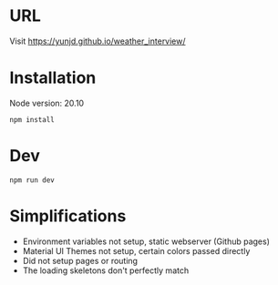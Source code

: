 # URL

Visit https://yunjd.github.io/weather_interview/

# Installation

Node version: 20.10

`npm install`

# Dev

`npm run dev`

# Simplifications

- Environment variables not setup, static webserver (Github pages)
- Material UI Themes not setup, certain colors passed directly
- Did not setup pages or routing
- The loading skeletons don't perfectly match
